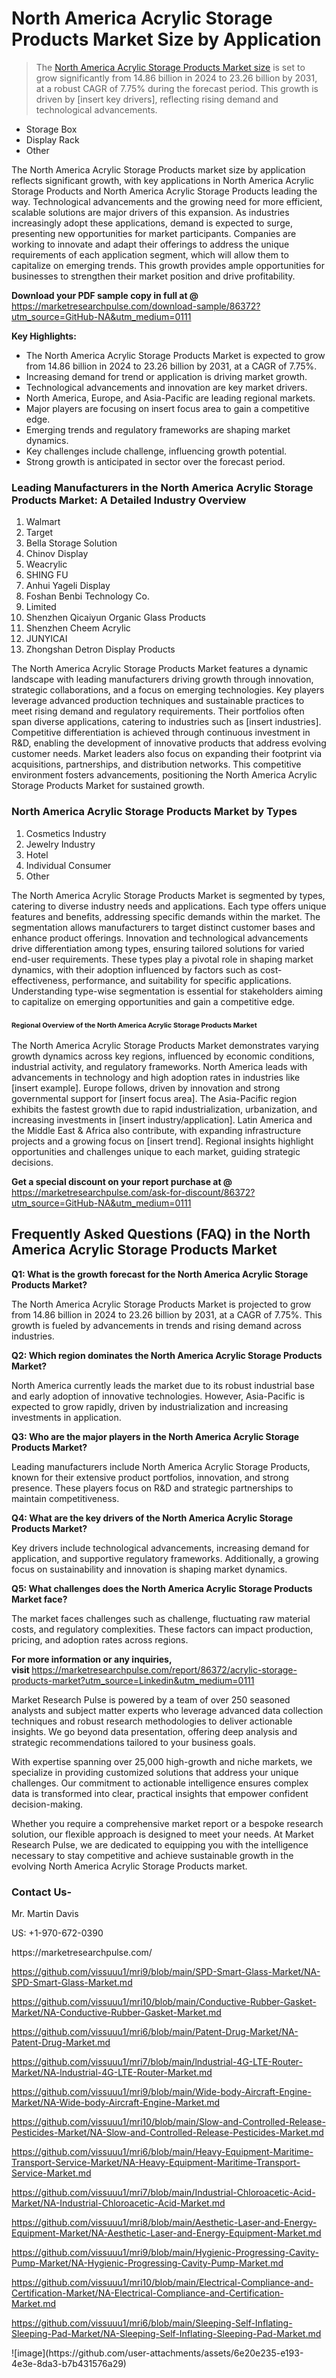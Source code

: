 <h1>North America Acrylic Storage Products Market&nbsp;Size by Application</h1><blockquote><p>The <a href="https://marketresearchpulse.com/download-sample/86372?utm_source=GitHub-NA&amp;utm_medium=0111">North America Acrylic Storage Products Market size</a> is set to grow significantly from 14.86 billion in 2024 to 23.26 billion by 2031, at a robust CAGR of 7.75% during the forecast period. This growth is driven by [insert key drivers], reflecting rising demand and technological advancements.</p></blockquote><ul><li>Storage Box<li> Display Rack<li> Other</li></ul><p>The North America Acrylic Storage Products market size by application reflects significant growth, with key applications in North America Acrylic Storage Products and North America Acrylic Storage Products leading the way. Technological advancements and the growing need for more efficient, scalable solutions are major drivers of this expansion. As industries increasingly adopt these applications, demand is expected to surge, presenting new opportunities for market participants. Companies are working to innovate and adapt their offerings to address the unique requirements of each application segment, which will allow them to capitalize on emerging trends. This growth provides ample opportunities for businesses to strengthen their market position and drive profitability.</p><p><strong>Download your PDF sample copy in full at @ </strong><a href="https://marketresearchpulse.com/download-sample/86372?utm_source=GitHub-NA&amp;utm_medium=0111">https://marketresearchpulse.com/download-sample/86372?utm_source=GitHub-NA&amp;utm_medium=0111</a></p><p><strong>Key Highlights: </strong></p><ul><li>The North America Acrylic Storage Products Market is expected to grow from 14.86 billion in 2024 to 23.26 billion by 2031, at a CAGR of 7.75%.</li><li>Increasing demand for trend or application is driving market growth.</li><li>Technological advancements and innovation are key market drivers.</li><li>North America, Europe, and Asia-Pacific are leading regional markets.</li><li>Major players are focusing on insert focus area to gain a competitive edge.</li><li>Emerging trends and regulatory frameworks are shaping market dynamics.</li><li>Key challenges include challenge, influencing growth potential.</li><li>Strong growth is anticipated in sector over the forecast period.</li></ul><h3>Leading Manufacturers in the North America Acrylic Storage Products Market: A Detailed Industry Overview</h3><ol><li>Walmart</li><li>Target</li><li>Bella Storage Solution</li><li>Chinov Display</li><li>Weacrylic</li><li>SHING FU</li><li>Anhui Yageli Display</li><li>Foshan Benbi Technology Co.</li><li>Limited</li><li>Shenzhen Qicaiyun Organic Glass Products</li><li>Shenzhen Cheem Acrylic</li><li>JUNYICAI</li><li>Zhongshan Detron Display Products</li></ol><div class="flex max-w-full flex-col flex-grow"><div class="min-h-8 text-message flex w-full flex-col items-end gap-2 whitespace-normal break-words [.text-message+&amp;]:mt-5" dir="auto" data-message-author-role="assistant" data-message-id="fd8432e4-4910-450d-b182-61b7bfb0a01f" data-message-model-slug="gpt-4o"><div class="flex w-full flex-col gap-1 empty:hidden first:pt-[3px]"><div class="markdown prose w-full break-words dark:prose-invert light"><p>The North America Acrylic Storage Products Market features a dynamic landscape with leading manufacturers driving growth through innovation, strategic collaborations, and a focus on emerging technologies. Key players leverage advanced production techniques and sustainable practices to meet rising demand and regulatory requirements. Their portfolios often span diverse applications, catering to industries such as [insert industries]. Competitive differentiation is achieved through continuous investment in R&amp;D, enabling the development of innovative products that address evolving customer needs. Market leaders also focus on expanding their footprint via acquisitions, partnerships, and distribution networks. This competitive environment fosters advancements, positioning the North America Acrylic Storage Products Market for sustained growth.</p></div></div></div></div><h3>North America Acrylic Storage Products Market by Types</h3><ol><li>Cosmetics Industry<li> Jewelry Industry<li> Hotel<li> Individual Consumer<li> Other</li></ol><div class="flex max-w-full flex-col flex-grow"><div class="min-h-8 text-message flex w-full flex-col items-end gap-2 whitespace-normal break-words [.text-message+&amp;]:mt-5" dir="auto" data-message-author-role="assistant" data-message-id="084470be-0bb7-4664-bddf-5156b4f41249" data-message-model-slug="gpt-4o-mini"><div class="flex w-full flex-col gap-1 empty:hidden first:pt-[3px]"><div class="markdown prose w-full break-words dark:prose-invert light"><p>The North America Acrylic Storage Products Market is segmented by types, catering to diverse industry needs and applications. Each type offers unique features and benefits, addressing specific demands within the market. The segmentation allows manufacturers to target distinct customer bases and enhance product offerings. Innovation and technological advancements drive differentiation among types, ensuring tailored solutions for varied end-user requirements. These types play a pivotal role in shaping market dynamics, with their adoption influenced by factors such as cost-effectiveness, performance, and suitability for specific applications. Understanding type-wise segmentation is essential for stakeholders aiming to capitalize on emerging opportunities and gain a competitive edge.</p></div></div></div></div><h3><span style="font-size: 11px;">Regional Overview of the North America Acrylic Storage Products Market</span></h3><div class="flex max-w-full flex-col flex-grow"><div class="min-h-8 text-message flex w-full flex-col items-end gap-2 whitespace-normal break-words [.text-message+&amp;]:mt-5" dir="auto" data-message-author-role="assistant" data-message-id="e9038762-ce64-4e30-91c9-9bd413514231" data-message-model-slug="gpt-4o-mini"><div class="flex w-full flex-col gap-1 empty:hidden first:pt-[3px]"><div class="markdown prose w-full break-words dark:prose-invert light"><p>The North America Acrylic Storage Products Market demonstrates varying growth dynamics across key regions, influenced by economic conditions, industrial activity, and regulatory frameworks. North America leads with advancements in technology and high adoption rates in industries like [insert example]. Europe follows, driven by innovation and strong governmental support for [insert focus area]. The Asia-Pacific region exhibits the fastest growth due to rapid industrialization, urbanization, and increasing investments in [insert industry/application]. Latin America and the Middle East &amp; Africa also contribute, with expanding infrastructure projects and a growing focus on [insert trend]. Regional insights highlight opportunities and challenges unique to each market, guiding strategic decisions.</p></div></div></div></div><p><strong>Get a special discount on your report purchase at @ </strong><a href="https://marketresearchpulse.com/ask-for-discount/86372?utm_source=GitHub-NA&amp;utm_medium=0111">https://marketresearchpulse.com/ask-for-discount/86372?utm_source=GitHub-NA&amp;utm_medium=0111</a></p><h2>Frequently Asked Questions (FAQ) in the North America Acrylic Storage Products Market</h2><p><strong>Q1: What is the growth forecast for the North America Acrylic Storage Products Market?</strong></p><p>The North America Acrylic Storage Products Market is projected to grow from 14.86 billion in 2024 to 23.26 billion by 2031, at a CAGR of 7.75%. This growth is fueled by advancements in trends and rising demand across industries.</p><p><strong>Q2: Which region dominates the North America Acrylic Storage Products Market?</strong></p><p>North America currently leads the market due to its robust industrial base and early adoption of innovative technologies. However, Asia-Pacific is expected to grow rapidly, driven by industrialization and increasing investments in application.</p><p><strong>Q3: Who are the major players in the North America Acrylic Storage Products Market?</strong></p><p>Leading manufacturers include North America Acrylic Storage Products, known for their extensive product portfolios, innovation, and strong presence. These players focus on R&amp;D and strategic partnerships to maintain competitiveness.</p><p><strong>Q4: What are the key drivers of the North America Acrylic Storage Products Market?</strong></p><p>Key drivers include technological advancements, increasing demand for application, and supportive regulatory frameworks. Additionally, a growing focus on sustainability and innovation is shaping market dynamics.</p><p><strong>Q5: What challenges does the North America Acrylic Storage Products Market face?</strong></p><p>The market faces challenges such as challenge, fluctuating raw material costs, and regulatory complexities. These factors can impact production, pricing, and adoption rates across regions.</p><p><strong>For more information or any inquiries, visit&nbsp;</strong><a href="https://marketresearchpulse.com/report/86372/acrylic-storage-products-market?utm_source=Linkedin&utm_medium=0111">https://marketresearchpulse.com/report/86372/acrylic-storage-products-market?utm_source=Linkedin&utm_medium=0111</a></p><p>Market Research Pulse is powered by a team of over 250 seasoned analysts and subject matter experts who leverage advanced data collection techniques and robust research methodologies to deliver actionable insights. We go beyond data presentation, offering deep analysis and strategic recommendations tailored to your business goals.</p><p>With expertise spanning over 25,000 high-growth and niche markets, we specialize in providing customized solutions that address your unique challenges. Our commitment to actionable intelligence ensures complex data is transformed into clear, practical insights that empower confident decision-making.</p><p>Whether you require a comprehensive market report or a bespoke research solution, our flexible approach is designed to meet your needs. At Market Research Pulse, we are dedicated to equipping you with the intelligence necessary to stay competitive and achieve sustainable growth in the evolving North America Acrylic Storage Products market.</p><h3><strong>Contact Us-</strong></h3><p>Mr. Martin Davis</p><p>US: +1-970-672-0390</p><p>https://marketresearchpulse.com/</p><p><a href="https://github.com/vissuuu1/mri9/blob/main/SPD-Smart-Glass-Market/NA-SPD-Smart-Glass-Market.md">https://github.com/vissuuu1/mri9/blob/main/SPD-Smart-Glass-Market/NA-SPD-Smart-Glass-Market.md</a></p><p><a href="https://github.com/vissuuu1/mri10/blob/main/Conductive-Rubber-Gasket-Market/NA-Conductive-Rubber-Gasket-Market.md">https://github.com/vissuuu1/mri10/blob/main/Conductive-Rubber-Gasket-Market/NA-Conductive-Rubber-Gasket-Market.md</a></p><p><a href="https://github.com/vissuuu1/mri6/blob/main/Patent-Drug-Market/NA-Patent-Drug-Market.md">https://github.com/vissuuu1/mri6/blob/main/Patent-Drug-Market/NA-Patent-Drug-Market.md</a></p><p><a href="https://github.com/vissuuu1/mri7/blob/main/lndustrial-4G-LTE-Router-Market/NA-lndustrial-4G-LTE-Router-Market.md">https://github.com/vissuuu1/mri7/blob/main/lndustrial-4G-LTE-Router-Market/NA-lndustrial-4G-LTE-Router-Market.md</a></p><p><a href="https://github.com/vissuuu1/mri9/blob/main/Wide-body-Aircraft-Engine-Market/NA-Wide-body-Aircraft-Engine-Market.md">https://github.com/vissuuu1/mri9/blob/main/Wide-body-Aircraft-Engine-Market/NA-Wide-body-Aircraft-Engine-Market.md</a></p><p><a href="https://github.com/vissuuu1/mri10/blob/main/Slow-and-Controlled-Release-Pesticides-Market/NA-Slow-and-Controlled-Release-Pesticides-Market.md">https://github.com/vissuuu1/mri10/blob/main/Slow-and-Controlled-Release-Pesticides-Market/NA-Slow-and-Controlled-Release-Pesticides-Market.md</a></p><p><a href="https://github.com/vissuuu1/mri6/blob/main/Heavy-Equipment-Maritime-Transport-Service-Market/NA-Heavy-Equipment-Maritime-Transport-Service-Market.md">https://github.com/vissuuu1/mri6/blob/main/Heavy-Equipment-Maritime-Transport-Service-Market/NA-Heavy-Equipment-Maritime-Transport-Service-Market.md</a></p><p><a href="https://github.com/vissuuu1/mri7/blob/main/Industrial-Chloroacetic-Acid-Market/NA-Industrial-Chloroacetic-Acid-Market.md">https://github.com/vissuuu1/mri7/blob/main/Industrial-Chloroacetic-Acid-Market/NA-Industrial-Chloroacetic-Acid-Market.md</a></p><p><a href="https://github.com/vissuuu1/mri8/blob/main/Aesthetic-Laser-and-Energy-Equipment-Market/NA-Aesthetic-Laser-and-Energy-Equipment-Market.md">https://github.com/vissuuu1/mri8/blob/main/Aesthetic-Laser-and-Energy-Equipment-Market/NA-Aesthetic-Laser-and-Energy-Equipment-Market.md</a></p><p><a href="https://github.com/vissuuu1/mri9/blob/main/Hygienic-Progressing-Cavity-Pump-Market/NA-Hygienic-Progressing-Cavity-Pump-Market.md">https://github.com/vissuuu1/mri9/blob/main/Hygienic-Progressing-Cavity-Pump-Market/NA-Hygienic-Progressing-Cavity-Pump-Market.md</a></p><p><a href="https://github.com/vissuuu1/mri10/blob/main/Electrical-Compliance-and-Certification-Market/NA-Electrical-Compliance-and-Certification-Market.md">https://github.com/vissuuu1/mri10/blob/main/Electrical-Compliance-and-Certification-Market/NA-Electrical-Compliance-and-Certification-Market.md</a></p><p><a href="https://github.com/vissuuu1/mri6/blob/main/Sleeping-Self-Inflating-Sleeping-Pad-Market/NA-Sleeping-Self-Inflating-Sleeping-Pad-Market.md">https://github.com/vissuuu1/mri6/blob/main/Sleeping-Self-Inflating-Sleeping-Pad-Market/NA-Sleeping-Self-Inflating-Sleeping-Pad-Market.md</a></p>
![image](https://github.com/user-attachments/assets/6e20e235-e193-4e3e-8da3-b7b431576a29)

